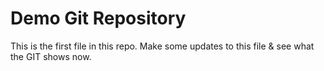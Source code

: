 # Demo Git Repository

This is the first file in this repo.
Make some updates to this file & see what the GIT shows now.